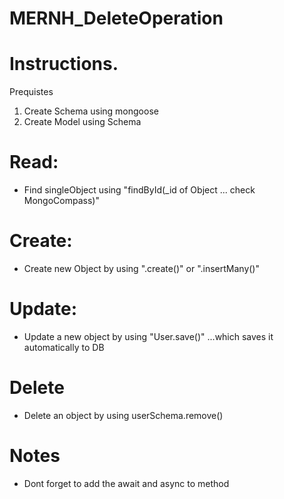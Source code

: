 # MERNH_DeleteOperation



# Instructions.
Prequistes
1. Create Schema using mongoose
2. Create Model using Schema


# Read: 
- Find singleObject using "findById(_id of Object ... check MongoCompass)"    

# Create:
- Create new Object by using ".create()"  or ".insertMany()"
  
# Update:
- Update a new object by using "User.save()" ...which saves it automatically to DB

# Delete 
- Delete an object  by using  userSchema.remove()

# Notes
- Dont forget to add the await and async  to method